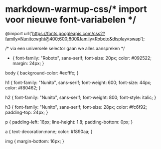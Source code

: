 # markdown-warmup-css/* import voor nieuwe font-variabelen */
@import url('https://fonts.googleapis.com/css2?family=Nunito:wght@400;600;800&family=Roboto&display=swap');

/* via een universele selector gaan we alles aanspreken */
* {
  font-family: "Roboto", sans-serif;
  font-size: 20px;
  color: #092522;
  margin: 24px;
}

body {
  background-color: #ecfffc;
}

h1 {
    font-family: "Nunito", sans-serif;
    font-weight: 600;
  font-size: 44px;
  color: #f80462;
}

h2 {
  font-family: "Nunito", sans-serif;
  font-weight: 800;
  font-style: italic;
}

h3 {
    font-family: "Nunito", sans-serif;
  font-size: 28px;
  color: #fc6f92;
  padding-top: 24px;
}

p {
    padding-left: 16px;
    line-height: 1.8;
    padding-bottom: 0px;
}

a {
    text-decoration:none;
    color: #f890aa;
}

img {
  margin-bottom: 16px;
}
